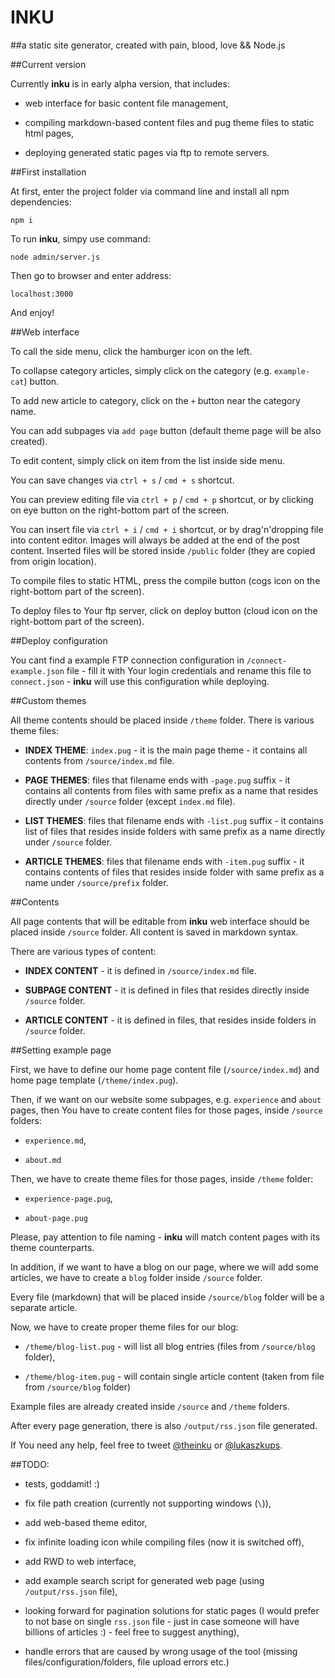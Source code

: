# INKU 

##a static site generator, created with pain, blood, love && Node.js

##Current version

Currently **inku** is in early alpha version, that includes:

- web interface for basic content file management,

- compiling markdown-based content files and pug theme files to static html pages,

- deploying generated static pages via ftp to remote servers.

##First installation

At first, enter the project folder via command line and install all npm dependencies:

```
npm i
```

To run **inku**, simpy use command:

```
node admin/server.js
```

Then go to browser and enter address:

```
localhost:3000
```

And enjoy!

##Web interface

To call the side menu, click the hamburger icon on the left.

To collapse category articles, simply click on the category (e.g. `example-cat`) button.

To add new article to category, click on the `+` button near the category name.

You can add subpages via `add page` button (default theme page will be also created).

To edit content, simply click on item from the list inside side menu.

You can save changes via `ctrl + s` / `cmd + s` shortcut.

You can preview editing file via `ctrl + p` / `cmd + p` shortcut, or by clicking on eye button on the right-bottom part of the screen.

You can insert file via `ctrl + i` / `cmd + i` shortcut, or by drag'n'dropping file into content editor. Images will always be added at the end of the post content. Inserted files will be stored inside `/public` folder (they are copied from origin location).

To compile files to static HTML, press the compile button (cogs icon on the right-bottom part of the screen).

To deploy files to Your ftp server, click on deploy button (cloud icon on the right-bottom part of the screen).

##Deploy configuration

You cant find a example FTP connection configuration in `/connect-example.json` file - fill it with Your login credentials and rename this file to `connect.json` - **inku** will use this configuration while deploying.

##Custom themes

All theme contents should be placed inside `/theme` folder. There is various theme files:

- **INDEX THEME**: `index.pug` - it is the main page theme - it contains all contents from `/source/index.md` file.

- **PAGE THEMES**: files that filename ends with `-page.pug` suffix - it contains all contents from files with same prefix as a name that resides directly under `/source` folder (except `index.md` file).

- **LIST THEMES**: files that filename ends with `-list.pug` suffix - it contains list of files that resides inside folders with same prefix as a name directly under `/source` folder.

- **ARTICLE THEMES**: files that filename ends with `-item.pug` suffix - it contains contents of files that resides inside folder with same prefix as a name under `/source/prefix` folder.

##Contents

All page contents that will be editable from **inku** web interface should be placed inside `/source` folder. All content is saved in markdown syntax.

There are various types of content:

- **INDEX CONTENT** - it is defined in `/source/index.md` file.

- **SUBPAGE CONTENT** - it is defined in files that resides directly inside `/source` folder.

- **ARTICLE CONTENT** - it is defined in files, that resides inside folders in `/source` folder.

##Setting example page

First, we have to define our home page content file (`/source/index.md`) and home page template (`/theme/index.pug`).

Then, if we want on our website some subpages, e.g. `experience` and `about` pages, then You have to create content files for those pages, inside `/source` folders:

- `experience.md`,

- `about.md`

Then, we have to create theme files for those pages, inside `/theme` folder:

- `experience-page.pug`,

- `about-page.pug`

Please, pay attention to file naming - **inku** will match content pages with its theme counterparts.

In addition, if we want to have a blog on our page, where we will add some articles, we have to create a `blog` folder inside `/source` folder.

Every file (markdown) that will be placed inside `/source/blog` folder will be a separate article.

Now, we have to create proper theme files for our blog:

- `/theme/blog-list.pug` - will list all blog entries (files from `/source/blog` folder),

- `/theme/blog-item.pug` - will contain single article content (taken from file from `/source/blog` folder)

Example files are already created inside `/source` and `/theme` folders.

After every page generation, there is also `/output/rss.json` file generated.

If You need any help, feel free to tweet [@theinku](http://twitter.com/theinku) or [@lukaszkups](http://twitter.com/lukaszkups).

##TODO:

- tests, goddamit! :)

- fix file path creation (currently not supporting windows (`\`)),

- add web-based theme editor,

- fix infinite loading icon while compiling files (now it is switched off),

- add RWD to web interface,

- add example search script for generated web page (using `/output/rss.json` file),

- looking forward for pagination solutions for static pages (I would prefer to not base on single `rss.json` file - just in case someone will have billions of articles :) - feel free to suggest anything),

- handle errors that are caused by wrong usage of the tool (missing files/configuration/folders, file upload errors etc.)